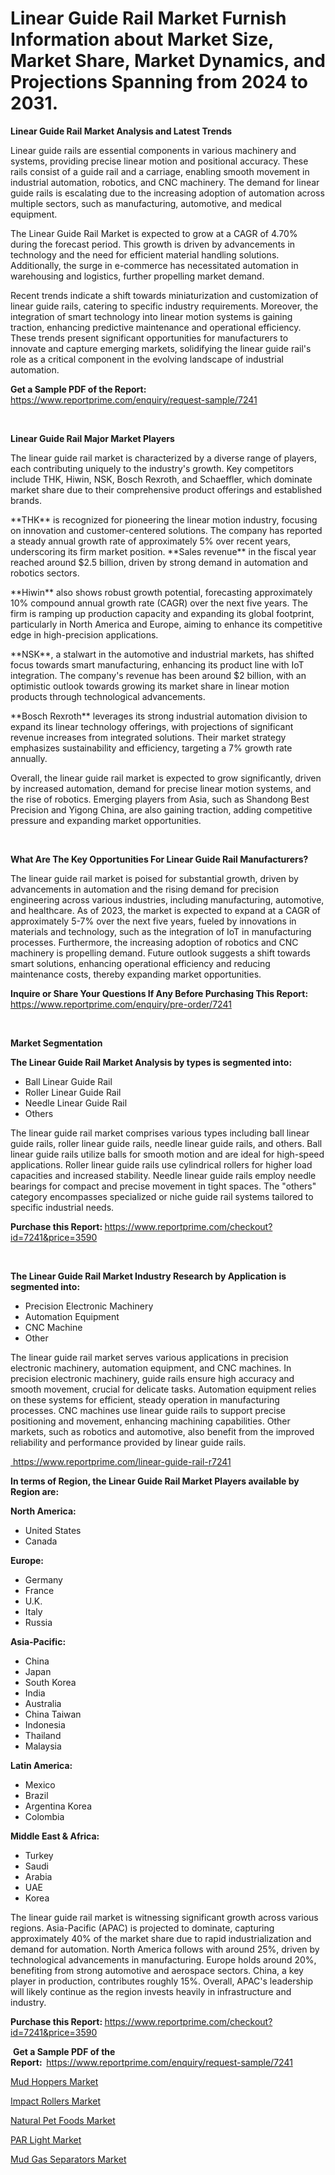 <p><h1>Linear Guide Rail Market Furnish Information about Market Size, Market Share, Market Dynamics, and Projections Spanning from 2024 to 2031.</h1></p><p><strong>Linear Guide Rail Market Analysis and Latest Trends</strong></p>
<p><p>Linear guide rails are essential components in various machinery and systems, providing precise linear motion and positional accuracy. These rails consist of a guide rail and a carriage, enabling smooth movement in industrial automation, robotics, and CNC machinery. The demand for linear guide rails is escalating due to the increasing adoption of automation across multiple sectors, such as manufacturing, automotive, and medical equipment.</p><p>The Linear Guide Rail Market is expected to grow at a CAGR of 4.70% during the forecast period. This growth is driven by advancements in technology and the need for efficient material handling solutions. Additionally, the surge in e-commerce has necessitated automation in warehousing and logistics, further propelling market demand. </p><p>Recent trends indicate a shift towards miniaturization and customization of linear guide rails, catering to specific industry requirements. Moreover, the integration of smart technology into linear motion systems is gaining traction, enhancing predictive maintenance and operational efficiency. These trends present significant opportunities for manufacturers to innovate and capture emerging markets, solidifying the linear guide rail's role as a critical component in the evolving landscape of industrial automation.</p></p>
<p><strong>Get a Sample PDF of the Report:&nbsp;</strong> <a href="https://www.reportprime.com/enquiry/request-sample/7241?utm_campaign=1872&utm_medium=2&utm_source=Github&utm_content=ia&utm_term=25122024&utm_id=linear-guide-rail">https://www.reportprime.com/enquiry/request-sample/7241</a></p>
<p>&nbsp;</p>
<p><strong>Linear Guide Rail Major Market Players</strong></p>
<p><p>The linear guide rail market is characterized by a diverse range of players, each contributing uniquely to the industry's growth. Key competitors include THK, Hiwin, NSK, Bosch Rexroth, and Schaeffler, which dominate market share due to their comprehensive product offerings and established brands.</p><p>**THK** is recognized for pioneering the linear motion industry, focusing on innovation and customer-centered solutions. The company has reported a steady annual growth rate of approximately 5% over recent years, underscoring its firm market position. **Sales revenue** in the fiscal year reached around $2.5 billion, driven by strong demand in automation and robotics sectors.</p><p>**Hiwin** also shows robust growth potential, forecasting approximately 10% compound annual growth rate (CAGR) over the next five years. The firm is ramping up production capacity and expanding its global footprint, particularly in North America and Europe, aiming to enhance its competitive edge in high-precision applications.</p><p>**NSK**, a stalwart in the automotive and industrial markets, has shifted focus towards smart manufacturing, enhancing its product line with IoT integration. The company's revenue has been around $2 billion, with an optimistic outlook towards growing its market share in linear motion products through technological advancements.</p><p>**Bosch Rexroth** leverages its strong industrial automation division to expand its linear technology offerings, with projections of significant revenue increases from integrated solutions. Their market strategy emphasizes sustainability and efficiency, targeting a 7% growth rate annually.</p><p>Overall, the linear guide rail market is expected to grow significantly, driven by increased automation, demand for precise linear motion systems, and the rise of robotics. Emerging players from Asia, such as Shandong Best Precision and Yigong China, are also gaining traction, adding competitive pressure and expanding market opportunities.</p></p>
<p>&nbsp;</p>
<p><strong>What Are The Key Opportunities For Linear Guide Rail Manufacturers?</strong></p>
<p><p>The linear guide rail market is poised for substantial growth, driven by advancements in automation and the rising demand for precision engineering across various industries, including manufacturing, automotive, and healthcare. As of 2023, the market is expected to expand at a CAGR of approximately 5-7% over the next five years, fueled by innovations in materials and technology, such as the integration of IoT in manufacturing processes. Furthermore, the increasing adoption of robotics and CNC machinery is propelling demand. Future outlook suggests a shift towards smart solutions, enhancing operational efficiency and reducing maintenance costs, thereby expanding market opportunities.</p></p>
<p><strong>Inquire or Share Your Questions If Any Before Purchasing This Report:</strong> <a href="https://www.reportprime.com/enquiry/pre-order/7241?utm_campaign=1872&utm_medium=2&utm_source=Github&utm_content=ia&utm_term=25122024&utm_id=linear-guide-rail">https://www.reportprime.com/enquiry/pre-order/7241</a></p>
<p>&nbsp;</p>
<p><strong>Market Segmentation</strong></p>
<p><strong>The Linear Guide Rail Market Analysis by types is segmented into:</strong></p>
<p><ul><li>Ball Linear Guide Rail</li><li>Roller Linear Guide Rail</li><li>Needle Linear Guide Rail</li><li>Others</li></ul></p>
<p><p>The linear guide rail market comprises various types including ball linear guide rails, roller linear guide rails, needle linear guide rails, and others. Ball linear guide rails utilize balls for smooth motion and are ideal for high-speed applications. Roller linear guide rails use cylindrical rollers for higher load capacities and increased stability. Needle linear guide rails employ needle bearings for compact and precise movement in tight spaces. The "others" category encompasses specialized or niche guide rail systems tailored to specific industrial needs.</p></p>
<p><strong>Purchase this Report:&nbsp;</strong><a href="https://www.reportprime.com/checkout?id=7241&price=3590&utm_campaign=1872&utm_medium=2&utm_source=Github&utm_content=ia&utm_term=25122024&utm_id=linear-guide-rail">https://www.reportprime.com/checkout?id=7241&price=3590</a></p>
<p>&nbsp;</p>
<p><strong>The Linear Guide Rail Market Industry Research by Application is segmented into:</strong></p>
<p><ul><li>Precision Electronic Machinery</li><li>Automation Equipment</li><li>CNC Machine</li><li>Other</li></ul></p>
<p><p>The linear guide rail market serves various applications in precision electronic machinery, automation equipment, and CNC machines. In precision electronic machinery, guide rails ensure high accuracy and smooth movement, crucial for delicate tasks. Automation equipment relies on these systems for efficient, steady operation in manufacturing processes. CNC machines use linear guide rails to support precise positioning and movement, enhancing machining capabilities. Other markets, such as robotics and automotive, also benefit from the improved reliability and performance provided by linear guide rails.</p></p>
<p><a href="https://www.reportprime.com/linear-guide-rail-r7241?utm_campaign=1872&utm_medium=2&utm_source=Github&utm_content=ia&utm_term=25122024&utm_id=linear-guide-rail">&nbsp;https://www.reportprime.com/linear-guide-rail-r7241</a></p>
<p><strong>In terms of Region, the Linear Guide Rail Market Players available by Region are:</strong></p>
<p>
    <p> <strong> North America: </strong>
        <ul>
            <li>United States</li>
            <li>Canada</li>
        </ul>
        </p> 
    <p> <strong> Europe: </strong>
        <ul>
            <li>Germany</li>
            <li>France</li>
            <li>U.K.</li>
            <li>Italy</li>
            <li>Russia</li>
        </ul>
        </p> 
    <p> <strong> Asia-Pacific: </strong>
        <ul>
            <li>China</li>
            <li>Japan</li>
            <li>South Korea</li>
            <li>India</li>
            <li>Australia</li>
            <li>China Taiwan</li>
            <li>Indonesia</li>
            <li>Thailand</li>
            <li>Malaysia</li>
        </ul>
        </p> 
    <p> <strong> Latin America: </strong>
        <ul>
            <li>Mexico</li>
            <li>Brazil</li>
            <li>Argentina Korea</li>
            <li>Colombia</li>
        </ul>
        </p> 
    <p> <strong> Middle East & Africa: </strong>
        <ul>
            <li>Turkey</li>
            <li>Saudi</li>
            <li>Arabia</li>
            <li>UAE</li>
            <li>Korea</li>
        </ul>
    </p>
    </p>
<p><p>The linear guide rail market is witnessing significant growth across various regions. Asia-Pacific (APAC) is projected to dominate, capturing approximately 40% of the market share due to rapid industrialization and demand for automation. North America follows with around 25%, driven by technological advancements in manufacturing. Europe holds around 20%, benefiting from strong automotive and aerospace sectors. China, a key player in production, contributes roughly 15%. Overall, APAC's leadership will likely continue as the region invests heavily in infrastructure and industry.</p></p>
<p><strong>Purchase this Report: </strong><a href="https://www.reportprime.com/checkout?id=7241&price=3590&utm_campaign=1872&utm_medium=2&utm_source=Github&utm_content=ia&utm_term=25122024&utm_id=linear-guide-rail">https://www.reportprime.com/checkout?id=7241&price=3590</a></p>
<p>&nbsp;<strong>Get a Sample PDF of the Report:&nbsp;&nbsp;</strong><a href="https://www.reportprime.com/enquiry/request-sample/7241?utm_campaign=1872&utm_medium=2&utm_source=Github&utm_content=ia&utm_term=25122024&utm_id=linear-guide-rail">https://www.reportprime.com/enquiry/request-sample/7241</a></p>
<p><strong></strong></p>
<p><p><a href="https://www.linkedin.com/pulse/mud-hoppers-market-analysis-deployment-growth-factors-regional-wvgnf?utm_campaign=1872&utm_medium=2&utm_source=Github&utm_content=ia&utm_term=25122024&utm_id=linear-guide-rail">Mud Hoppers Market</a></p><p><a href="https://www.linkedin.com/pulse/competitive-landscape-revenue-forecast-impact-rollers-market-0r7sf?utm_campaign=1872&utm_medium=2&utm_source=Github&utm_content=ia&utm_term=25122024&utm_id=linear-guide-rail">Impact Rollers Market</a></p><p><a href="https://www.linkedin.com/pulse/market-dynamics-natural-pet-foods-128-growth-from-2024-2031-iokge?utm_campaign=1872&utm_medium=2&utm_source=Github&utm_content=ia&utm_term=25122024&utm_id=linear-guide-rail">Natural Pet Foods Market</a></p><p><a href="https://github.com/BryceTownsendr/Market-Research-Report-List-7/blob/main/par-light-market.md?utm_campaign=1872&utm_medium=2&utm_source=Github&utm_content=ia&utm_term=25122024&utm_id=linear-guide-rail">PAR Light Market</a></p><p><a href="https://www.linkedin.com/pulse/mud-gas-separators-market-forecast-key-factors-boosting-121-growth-4misf?utm_campaign=1872&utm_medium=2&utm_source=Github&utm_content=ia&utm_term=25122024&utm_id=linear-guide-rail">Mud Gas Separators Market</a></p></p>